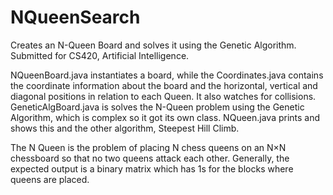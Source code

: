 # NQueenSearch
Creates an N-Queen Board and solves it using the Genetic Algorithm. Submitted for CS420, Artificial Intelligence.


NQueenBoard.java instantiates a board, while the Coordinates.java contains the coordinate information about the board and the horizontal, vertical and diagonal positions in relation to each Queen. It also watches for collisions. GeneticAlgBoard.java is solves the N-Queen problem using the Genetic Algorithm, which is complex so it got its own class. NQueen.java prints and shows this and the other algorithm, Steepest Hill Climb.

The N Queen is the problem of placing N chess queens on an N×N chessboard so that no two queens attack each other. Generally, the expected output is a binary matrix which has 1s for the blocks where queens are placed.
